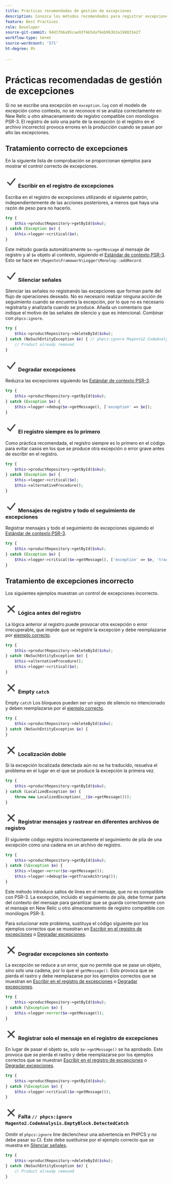 ```yaml
---
title: Prácticas recomendadas de gestión de excepciones
description: Conozca los métodos recomendados para registrar excepciones al desarrollar proyectos de Adobe Commerce.
feature: Best Practices
role: Developer
source-git-commit: 94d37b6a95cae93f465daf8eb96363a198833e27
workflow-type: tm+mt
source-wordcount: '571'
ht-degree: 0%

---
```



# Prácticas recomendadas de gestión de excepciones

Si no se escribe una excepción en `exception.log` con el modelo de excepción como contexto, no se reconoce ni se analiza correctamente en New Relic u otro almacenamiento de registro compatible con monólogos PSR-3. El registro de solo una parte de la excepción (o el registro en el archivo incorrecto) provoca errores en la producción cuando se pasan por alto las excepciones.

## Tratamiento correcto de excepciones

En la siguiente lista de comprobación se proporcionan ejemplos para mostrar el control correcto de excepciones.

### ![correcto](../../../assets/yes.svg) Escribir en el registro de excepciones

Escriba en el registro de excepciones utilizando el siguiente patrón, independientemente de las acciones posteriores, a menos que haya una razón de peso para no hacerlo.

```php
try {
    $this->productRepository->getById($sku);
} catch (Exception $e) {
    $this->logger->critical($e);
}
```

Este método guarda automáticamente `$e->getMessage` al mensaje de registro y al `$e` objeto al contexto, siguiendo el [Estándar de contexto PSR-3](https://www.php-fig.org/psr/psr-3/#13-context). Esto se hace en `\Magento\Framework\Logger\Monolog::addRecord`.

### ![correcto](../../../assets/yes.svg) Silenciar señales

Silenciar las señales no registrando las excepciones que forman parte del flujo de operaciones deseado. No es necesario realizar ninguna acción de seguimiento cuando se encuentra la excepción, por lo que no es necesario registrarla y analizarla cuando se produce. Añada un comentario que indique el motivo de las señales de silencio y que es intencional. Combinar con `phpcs:ignore`.

```php
try {
    $this->productRepository->deleteById($sku);
} catch (NoSuchEntityException $e) { // phpcs:ignore Magento2.CodeAnalysis.EmptyBlock.DetectedCatch
    // Product already removed
}
```

### ![correcto](../../../assets/yes.svg) Degradar excepciones

Reduzca las excepciones siguiendo las [Estándar de contexto PSR-3](https://www.php-fig.org/psr/psr-3/#13-context).

```php
try {
    $this->productRepository->getById($sku);
} catch (Exception $e) {
    $this->logger->debug($e->getMessage(), ['exception' => $e]);
}
```

### ![correcto](../../../assets/yes.svg) El registro siempre es lo primero

Como práctica recomendada, el registro siempre es lo primero en el código para evitar casos en los que se produce otra excepción o error grave antes de escribir en el registro.

```php
try {
    $this->productRepository->getById($sku);
} catch (Exception $e) {
    $this->logger->critical($e);
    $this->alternativeProcedure();
}
```

### ![correcto](../../../assets/yes.svg) Mensajes de registro y todo el seguimiento de excepciones

Registrar mensajes y todo el seguimiento de excepciones siguiendo el [Estándar de contexto PSR-3](https://www.php-fig.org/psr/psr-3/#13-context).

```php
try {
    $this->productRepository->getById($sku);
} catch (Exception $e) {
    $this->logger->critical($e->getMessage(), ['exception' => $e, 'trace' => $e->getTrace()]);
}
```

## Tratamiento de excepciones incorrecto

Los siguientes ejemplos muestran un control de excepciones incorrecto.

### ![incorrecto](../../../assets/no.svg) Lógica antes del registro

La lógica anterior al registro puede provocar otra excepción o error irrecuperable, que impide que se registre la excepción y debe reemplazarse por [ejemplo correcto](#correct-logging-always-comes-first).

```php
try {
    $this->productRepository->deleteById($sku);
} catch (NoSuchEntityException $e) {
    $this->alternativeProcedure();
    $this->logger->critical($e);
}
```

### ![incorrecto](../../../assets/no.svg) Empty `catch`

Empty `catch` Los bloqueos pueden ser un signo de silencio no intencionado y deben reemplazarse por el [ejemplo correcto](#correct-mute-signals).

```php
try {
    $this->productRepository->deleteById($sku);
} catch (NoSuchEntityException $e) {
}
```

### ![incorrecto](../../../assets/no.svg) Localización doble

Si la excepción localizada detectada aún no se ha traducido, resuelva el problema en el lugar en el que se produce la excepción la primera vez.

```php
try {
    $this->productRepository->getById($sku);
} catch (LocalizedException $e) {
    throw new LocalizedException(__($e->getMessage()));
}
```

### ![incorrecto](../../../assets/no.svg) Registrar mensajes y rastrear en diferentes archivos de registro

El siguiente código registra incorrectamente el seguimiento de pila de una excepción como una cadena en un archivo de registro.

```php
try {
    $this->productRepository->getById($sku);
} catch (\Exception $e) {
    $this->logger->error($e->getMessage());
    $this->logger->debug($e->getTraceAsString());
}
```

Este método introduce saltos de línea en el mensaje, que no es compatible con PSR-3. La excepción, incluido el seguimiento de pila, debe formar parte del contexto del mensaje para garantizar que se guarda correctamente con el mensaje en New Relic u otro almacenamiento de registro compatible con monólogos PSR-3.

Para solucionar este problema, sustituya el código siguiente por los ejemplos correctos que se muestran en [Escribir en el registro de excepciones](#correct-write-to-the-exception-log) o [Degradar excepciones](#correct-downgrade-exceptions).

### ![incorrecto](../../../assets/no.svg) Degradar excepciones sin contexto

La excepción se reduce a un error, que no permite que se pase un objeto, sino solo una cadena, por lo que el `getMessage()`. Esto provoca que se pierda el rastro y debe reemplazarse por los ejemplos correctos que se muestran en [Escribir en el registro de excepciones](#correct-write-to-the-exception-log) o [Degradar excepciones](#correct-downgrade-exceptions).

```php
try {
    $this->productRepository->getById($sku);
} catch (\Exception $e) {
    $this->logger->error($e->getMessage());
}
```

### ![incorrecto](../../../assets/no.svg) Registrar solo el mensaje en el registro de excepciones

En lugar de pasar el objeto `$e`, solo `$e->getMessage()` se ha aprobado. Esto provoca que se pierda el rastro y debe reemplazarse por los ejemplos correctos que se muestran [Escribir en el registro de excepciones](#correct-write-to-the-exception-log) o [Degradar excepciones](#correct-downgrade-exceptions).

```php
try {
    $this->productRepository->getById($sku);
} catch (\Exception $e) {
    $this->logger->critical($e->getMessage());
}
```

### ![incorrecto](../../../assets/no.svg) Falta `// phpcs:ignore Magento2.CodeAnalysis.EmptyBlock.DetectedCatch`

Omitir el `phpcs:ignore` line déclencheur una advertencia en PHPCS y no debe pasar su CI. Este debe sustituirse por el ejemplo correcto que se muestra en [Silenciar señales](#correct-mute-signals).

```php
try {
    $this->productRepository->deleteById($sku);
} catch (NoSuchEntityException $e) {
    // Product already removed
}
```
